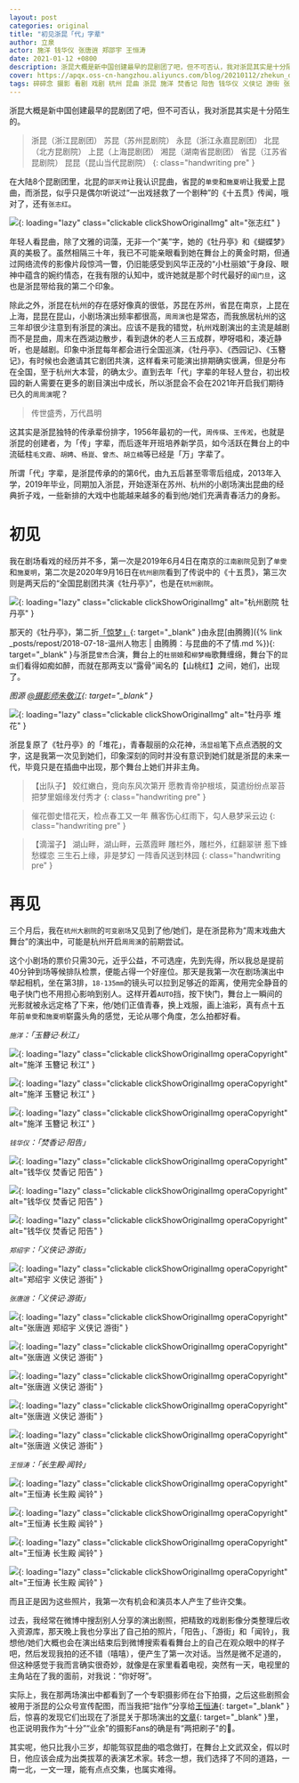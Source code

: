 ```yaml
---
layout: post
categories: original
title: "初见浙昆「代」字辈"
author: 立泉
actor: 施洋 钱华仪 张唐逍 郑邵宇 王恒涛
date: 2021-01-12 +0800
description: 浙昆大概是新中国创建最早的昆剧团了吧，但不可否认，我对浙昆其实是十分陌生的。在大陆8个昆剧团里，北昆的邵天帅让我认识昆曲，省昆的单雯和施夏明让我爱上昆曲，而浙昆，似乎只是偶尔听说过“一出戏拯救了一个剧种”的《十五贯》传闻，哦对了，还有张志红。
cover: https://apqx.oss-cn-hangzhou.aliyuncs.com/blog/20210112/zhekun_duihua.jpg
tags: 碎碎念 摄影 看剧 戏剧 杭州 昆曲 浙昆 施洋 焚香记 阳告 钱华仪 义侠记 游街 张唐逍 郑邵宇 长生殿 闻铃 王恒涛 杭州大剧院·可变剧场
---
```


浙昆大概是新中国创建最早的昆剧团了吧，但不可否认，我对浙昆其实是十分陌生的。

> 浙昆（浙江昆剧团）
苏昆（苏州昆剧院）
永昆（浙江永嘉昆剧团）
北昆（北方昆剧院）
上昆（上海昆剧团）
湘昆（湖南省昆剧团）
省昆（江苏省昆剧院）
昆昆（昆山当代昆剧院）
{: class="handwriting pre" }

在大陆8个昆剧团里，北昆的`邵天帅`让我认识昆曲，省昆的`单雯`和`施夏明`让我爱上昆曲，而浙昆，似乎只是偶尔听说过“一出戏拯救了一个剧种”的《十五贯》传闻，哦对了，还有`张志红`。

![](https://apqx.oss-cn-hangzhou.aliyuncs.com/blog/20210112/zhangzhihong.jpg){: loading="lazy" class="clickable clickShowOriginalImg" alt="张志红" }

年轻人看昆曲，除了文雅的词藻，无非一个“美”字，她的《牡丹亭》和《蝴蝶梦》真的美极了。虽然相隔三十年，我已不可能亲眼看到她在舞台上的黄金时期，但通过网络流传的影像片段惊鸿一瞥，仍旧能感受到风华正茂的“小杜丽娘”于身段、眼神中蕴含的婉约情态，在我有限的认知中，或许她就是那个时代最好的`闺门旦`，这也是浙昆带给我的第二个印象。

除此之外，浙昆在杭州的存在感好像真的很低，苏昆在苏州，省昆在南京，上昆在上海，昆昆在昆山，小剧场演出频率都很高，`周周演`也是常态，而我旅居杭州的这三年却很少注意到有浙昆的演出。应该不是我的错觉，杭州戏剧演出的主流是越剧而不是昆曲，周末在西湖边散步，看到退休的老人三五成群，咿呀唱和，凑近静听，也是越剧。印象中浙昆每年都会进行全国巡演，《牡丹亭》、《西园记》、《玉簪记》，有时候也会邀请其它剧团共演，这样看来可能演出排期确实很满，但是分布在全国，至于杭州大本营，的确太少。直到去年「代」字辈的年轻人登台，初出校园的新人需要在更多的剧目演出中成长，所以浙昆会不会在2021年开启我们期待已久的`周周演`呢？

> 传世盛秀，万代昌明

这其实是浙昆独特的传承辈份排字，1956年最初的一代，`周传瑛`、`王传淞`，也就是浙昆的创建者，为「传」字辈，而后逐年开班培养新学员，如今活跃在舞台上的中流砥柱`毛文霞`、`胡娉`、`杨崑`、`曾杰`、`胡立楠`等已经是「万」字辈了。

所谓「代」字辈，是浙昆传承的的第6代，由九五后甚至零零后组成，2013年入学，2019年毕业，同期加入浙昆，开始逐渐在苏州、杭州的小剧场演出昆曲的经典折子戏，一些新排的大戏中也能越来越多的看到他/她们充满青春活力的身影。

# 初见

我在剧场看戏的经历并不多，第一次是2019年6月4日在南京的`江南剧院`见到了`单雯`和`施夏明`，第二次是2020年9月16日在`杭州剧院`看到了传说中的《十五贯》，第三次则是两天后的“全国昆剧团共演《牡丹亭》”，也是在`杭州剧院`。

![](https://apqx.oss-cn-hangzhou.aliyuncs.com/blog/20210112/gongyanmudanting_thumb.jpg){: loading="lazy" class="clickable clickShowOriginalImg" alt="杭州剧院 牡丹亭" }

那天的《牡丹亭》，第二折[「惊梦」](https://www.bilibili.com/video/BV1bA411H7QH?repost_source=copy_web){: target="_blank" }由永昆[由腾腾]({% link _posts/repost/2018-07-18-温州人物志 | 由腾腾：与昆曲的不了情.md %}){: target="_blank" }与浙昆`曾杰`合演，舞台上的`杜丽娘`和`柳梦梅`歌舞缠绵，舞台下的`昆虫`们看得如痴如醉，而就在那两支以“露骨”闻名的【山桃红】之间，她们，出现了。

*图源 [@摄影师朱敬江](https://weibo.com/u/1028324363){: target="_blank" }*

![](https://apqx.oss-cn-hangzhou.aliyuncs.com/blog/20210112/zhekun_duihua.jpg){: loading="lazy" class="clickable clickShowOriginalImg" alt="牡丹亭 堆花" }

浙昆复原了《牡丹亭》的「堆花」，青春靓丽的众花神，`汤显祖`笔下点点洒脱的文字，这是我第一次见到她们，印象深刻的同时并没有意识到她们就是浙昆的未来一代，毕竟只是在插曲中出现，那个舞台上她们并非主角。

> 【出队子】
姣红嫩白，竞向东风次第开
愿教青帝护根垓，莫遣纷纷点翠苔
把梦里姻缘发付秀才
{: class="handwriting pre" }

> 催花御史惜花天，检点春工又一年
蘸客伤心红雨下，勾人悬梦采云边
{: class="handwriting pre" }

> 【滴溜子】
湖山畔，湖山畔，云蒸霞畔
雕栏外，雕栏外，红翻翠骈
惹下蜂愁蝶恋
三生石上缘，非是梦幻
一阵香风送到林园
{: class="handwriting pre" }

# 再见

三个月后，我在`杭州大剧院`的`可变剧场`又见到了他/她们，是在浙昆称为“周末戏曲大舞台”的演出中，可能是杭州开启`周周演`的前期尝试。

这个小剧场的票价只需30元，近乎公益，不可选座，先到先得，所以我总是提前40分钟到场等候排队检票，便能占得一个好座位。那天是我第一次在剧场演出中举起相机，坐在第3排，`18-135mm`的镜头可以拉到足够近的距离，使用完全静音的电子快门也不用担心影响到别人。这样开着`AUTO`挡，按下快门，舞台上一瞬间的光影就被永远定格了下来，他/她们正值青春，换上戏服，画上油彩，真有点十五年前`单雯`和`施夏明`崭露头角的感觉，无论从哪个角度，怎么拍都好看。

*`施洋`：「玉簪记·秋江」*

![](https://apqx.oss-cn-hangzhou.aliyuncs.com/blog/20210112/shiyang_01_thumb.jpg){: loading="lazy" class="clickable clickShowOriginalImg operaCopyright" alt="施洋 玉簪记 秋江" }

![](https://apqx.oss-cn-hangzhou.aliyuncs.com/blog/20210112/shiyang_02_thumb.jpg){: loading="lazy" class="clickable clickShowOriginalImg operaCopyright" alt="施洋 玉簪记 秋江" }

![](https://apqx.oss-cn-hangzhou.aliyuncs.com/blog/20210112/shiyang_03_thumb.jpg){: loading="lazy" class="clickable clickShowOriginalImg operaCopyright" alt="施洋 玉簪记 秋江" }

*`钱华仪`：「焚香记·阳告」*

![](https://apqx.oss-cn-hangzhou.aliyuncs.com/blog/20210112/qianhuayi_01_thumb.jpg){: loading="lazy" class="clickable clickShowOriginalImg operaCopyright" alt="钱华仪 焚香记 阳告" }

![](https://apqx.oss-cn-hangzhou.aliyuncs.com/blog/20210112/qianhuayi_02_thumb.jpg){: loading="lazy" class="clickable clickShowOriginalImg operaCopyright" alt="钱华仪 焚香记 阳告" }

![](https://apqx.oss-cn-hangzhou.aliyuncs.com/blog/20210112/qianhuayi_03_thumb.jpg){: loading="lazy" class="clickable clickShowOriginalImg operaCopyright" alt="钱华仪 焚香记 阳告" }

*`郑绍宇`：「义侠记·游街」*

![](https://apqx.oss-cn-hangzhou.aliyuncs.com/blog/20210112/zhengshaoyu_thumb.jpg){: loading="lazy" class="clickable clickShowOriginalImg operaCopyright" alt="郑绍宇 义侠记 游街" }

*`张唐逍`：「义侠记·游街」*

![](https://apqx.oss-cn-hangzhou.aliyuncs.com/blog/20210112/zhangtangxiao_03_thumb.jpg){: loading="lazy" class="clickable clickShowOriginalImg operaCopyright" alt="张唐逍 郑绍宇 义侠记 游街" }

![](https://apqx.oss-cn-hangzhou.aliyuncs.com/blog/20210112/zhangtangxiao_02_thumb.jpg){: loading="lazy" class="clickable clickShowOriginalImg operaCopyright" alt="张唐逍 义侠记 游街" }

![](https://apqx.oss-cn-hangzhou.aliyuncs.com/blog/20210112/zhangtangxiao_01_thumb.jpg){: loading="lazy" class="clickable clickShowOriginalImg operaCopyright" alt="张唐逍 义侠记 游街" }

![](https://apqx.oss-cn-hangzhou.aliyuncs.com/blog/20210112/zhangtangxiao_04_thumb.jpg){: loading="lazy" class="clickable clickShowOriginalImg operaCopyright" alt="张唐逍 义侠记 游街" }

![](https://apqx.oss-cn-hangzhou.aliyuncs.com/blog/20210112/zhangtangxiao_05_thumb.jpg){: loading="lazy" class="clickable clickShowOriginalImg operaCopyright" alt="张唐逍 义侠记 游街" }

*`王恒涛`：「长生殿·闻铃」*

![](https://apqx.oss-cn-hangzhou.aliyuncs.com/blog/20210112/wanghengtao_01_thumb.jpg){: loading="lazy" class="clickable clickShowOriginalImg operaCopyright" alt="王恒涛 长生殿 闻铃" }

![](https://apqx.oss-cn-hangzhou.aliyuncs.com/blog/20210112/wanghengtao_03_thumb.jpg){: loading="lazy" class="clickable clickShowOriginalImg operaCopyright" alt="王恒涛 长生殿 闻铃" }

![](https://apqx.oss-cn-hangzhou.aliyuncs.com/blog/20210112/wanghengtao_04_thumb.jpg){: loading="lazy" class="clickable clickShowOriginalImg operaCopyright" alt="王恒涛 长生殿 闻铃" }

![](https://apqx.oss-cn-hangzhou.aliyuncs.com/blog/20210112/wanghengtao_02_thumb.jpg){: loading="lazy" class="clickable clickShowOriginalImg operaCopyright" alt="王恒涛 长生殿 闻铃" }

而且正是因为这些照片，我第一次有机会和演员本人产生了些许交集。

过去，我经常在微博中搜刮别人分享的演出剧照，把精致的戏剧影像分类整理后收入资源库，那天晚上我也分享出了自己拍的照片，「阳告」、「游街」和「闻铃」，我想他/她们大概也会在演出结束后到微博搜索看看舞台上的自己在观众眼中的样子吧，然后发现我拍的还不错（嘻嘻），便产生了第一次对话。当然是微不足道的，但这种感觉于我而言确实很奇妙，就像是在家里看着电视，突然有一天，电视里的主角站在了我的面前，对我说：“你好呀”。

实际上，我在那两场演出中都看到了一个专职摄影师在台下拍摄，之后这些剧照会被用于浙昆的公众号宣传配图，而当我把“拙作”分享给[王恒涛](https://weibo.com/u/2655819387){: target="_blank" }后，惊喜的发现它们出现在了浙昆关于那场演出的[文章](https://mp.weixin.qq.com/s/9Aq-pkTr3rGiOPppD3-FxA?fbclid=IwAR0o3xTtVblf8wCHMd-boEiUabHwHBOFXr4g_kp0mgf3CczBRRcsvAvzdu0){: target="_blank" }里，也正说明我作为“十分”“业余”的摄影Fans的确是有“两把刷子"的🤭。

其实呢，他只比我小三岁，却能驾驭昆曲的唱念做打，在舞台上文武双全，假以时日，他应该会成为出类拔萃的表演艺术家。转念一想，我们选择了不同的道路，一南一北，一文一理，能有点点交集，也属实难得。